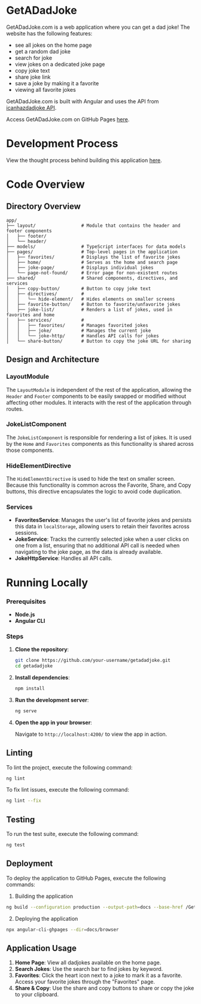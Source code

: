 # GetADadJoke

GetADadJoke.com is a web application where you can get a dad joke! The website has the following features:
* see all jokes on the home page
* get a random dad joke
* search for joke
* view jokes on a dedicated joke page
* copy joke text
* share joke link
* save a joke by making it a favorite
* viewing all favorite jokes

GetADadJoke.com is built with Angular and uses the API from [icanhazdadjoke API](https://icanhazdadjoke.com/).

Access GetADadJoke.com on GitHub Pages [here](https://meganytan.github.io/GetADadJoke.com/).

# Development Process

View the thought process behind building this application [here](GetADadJoke.com%20Thought%20Process.pdf).

# Code Overview

## Directory Overview

```plaintext
app/
├── layout/                 # Module that contains the header and footer components
│   ├── footer/
│   └── header/
├── models/                 # TypeScript interfaces for data models
├── pages/                  # Top-level pages in the application
│   ├── favorites/          # Displays the list of favorite jokes
│   ├── home/               # Serves as the home and search page
│   ├── joke-page/          # Displays individual jokes
│   └── page-not-found/     # Error page for non-existent routes
├── shared/                 # Shared components, directives, and services
│   ├── copy-button/        # Button to copy joke text
│   ├── directives/         # 
│   │   └── hide-element/   # Hides elements on smaller screens
│   ├── favorite-button/    # Button to favorite/unfavorite jokes
│   ├── joke-list/          # Renders a list of jokes, used in favorites and home
│   ├── services/           # 
│   │   ├── favorites/      # Manages favorited jokes
│   │   ├── joke/           # Manages the current joke
│   │   └── joke-http/      # Handles API calls for jokes
│   └── share-button/       # Button to copy the joke URL for sharing
```

## Design and Architecture

### LayoutModule
The `LayoutModule` is independent of the rest of the application, allowing the `Header` and `Footer` components to be easily swapped or modified without affecting other modules. It interacts with the rest of the application through routes.

### JokeListComponent
The `JokeListComponent` is responsible for rendering a list of jokes. It is used by the `Home` and `Favorites` components as this functionality is shared across those components.

### HideElementDirective
The `HideElementDirective` is used to hide the text on smaller screen. Because this functionality is common across the Favorite, Share, and Copy buttons, this directive encapsulates the logic to avoid code duplication.

### Services
- **FavoritesService**: Manages the user's list of favorite jokes and persists this data in `localStorage`, allowing users to retain their favorites across sessions.
- **JokeService**: Tracks the currently selected joke when a user clicks on one from a list, ensuring that no additional API call is needed when navigating to the joke page, as the data is already available.
- **JokeHttpService**: Handles all API calls.



# Running Locally

### Prerequisites
- **Node.js**
- **Angular CLI**

### Steps
1. **Clone the repository**:

   ```bash
   git clone https://github.com/your-username/getadadjoke.git
   cd getadadjoke
   ```

2. **Install dependencies**:

   ```bash
   npm install
   ```

3. **Run the development server**:

   ```bash
   ng serve
   ```

4. **Open the app in your browser**:

   Navigate to `http://localhost:4200/` to view the app in action.


## Linting

To lint the project, execute the following command:

```bash
ng lint
```

To fix lint issues, execute the following command:

```bash
ng lint --fix
```

## Testing

To run the test suite, execute the following command:

```bash
ng test
```

## Deployment

To deploy the application to GitHub Pages, execute the following commands:

1. Building the application
```bash
ng build --configuration production --output-path=docs --base-href /GetADadJoke.com/
```

2. Deploying the application
```bash
npx angular-cli-ghpages --dir=docs/browser
```

## Application Usage

1. **Home Page**: View all dadjokes available on the home page.
2. **Search Jokes**: Use the search bar to find jokes by keyword.
3. **Favorites**: Click the heart icon next to a joke to mark it as a favorite. Access your favorite jokes through the "Favorites" page.
4. **Share & Copy**: Use the share and copy buttons to share or copy the joke to your clipboard.